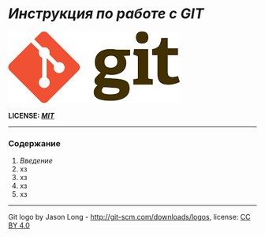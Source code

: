 # ***Инструкция по работе с GIT***

![git-logo](./assets/git%20%D0%BA%D0%B0%D1%80%D1%82%D0%B8%D0%BD%D0%BA%D0%B0.png)

**LICENSE: [*MIT*](ю/../license.md)**

---

### **Содержание**
1. *Введение*
2. хз
3. хз
4. хз
5. хз 

---

Git logo by Jason Long - http://git-scm.com/downloads/logos,                 license: [CC BY 4.0](https://creativecommons.org/licenses/by/4.0/) 